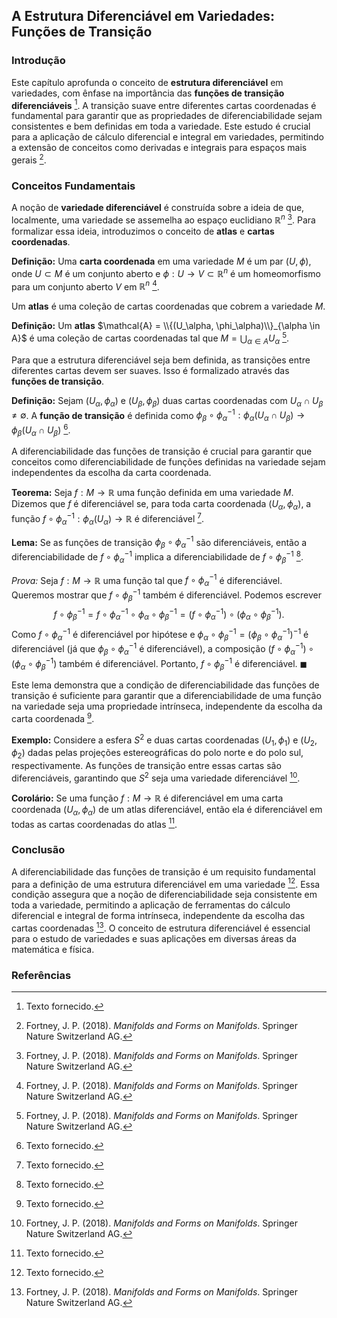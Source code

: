## A Estrutura Diferenciável em Variedades: Funções de Transição

### Introdução
Este capítulo aprofunda o conceito de **estrutura diferenciável** em variedades, com ênfase na importância das **funções de transição diferenciáveis** [^1]. A transição suave entre diferentes cartas coordenadas é fundamental para garantir que as propriedades de diferenciabilidade sejam consistentes e bem definidas em toda a variedade. Este estudo é crucial para a aplicação de cálculo diferencial e integral em variedades, permitindo a extensão de conceitos como derivadas e integrais para espaços mais gerais [^2].

### Conceitos Fundamentais

A noção de **variedade diferenciável** é construída sobre a ideia de que, localmente, uma variedade se assemelha ao espaço euclidiano $\mathbb{R}^n$ [^2]. Para formalizar essa ideia, introduzimos o conceito de **atlas** e **cartas coordenadas**.

**Definição:** Uma **carta coordenada** em uma variedade $M$ é um par $(U, \phi)$, onde $U \subset M$ é um conjunto aberto e $\phi: U \to V \subset \mathbb{R}^n$ é um homeomorfismo para um conjunto aberto $V$ em $\mathbb{R}^n$ [^2].

Um **atlas** é uma coleção de cartas coordenadas que cobrem a variedade $M$.

**Definição:** Um **atlas** $\mathcal{A} = \\{(U_\alpha, \phi_\alpha)\\}_{\alpha \in A}$ é uma coleção de cartas coordenadas tal que $M = \bigcup_{\alpha \in A} U_\alpha$ [^2].

Para que a estrutura diferenciável seja bem definida, as transições entre diferentes cartas devem ser suaves. Isso é formalizado através das **funções de transição**.

**Definição:** Sejam $(U_\alpha, \phi_\alpha)$ e $(U_\beta, \phi_\beta)$ duas cartas coordenadas com $U_\alpha \cap U_\beta \neq \emptyset$. A **função de transição** é definida como $\phi_{\beta} \circ \phi_{\alpha}^{-1}: \phi_{\alpha}(U_\alpha \cap U_\beta) \to \phi_{\beta}(U_\alpha \cap U_\beta)$ [^1].

A diferenciabilidade das funções de transição é crucial para garantir que conceitos como diferenciabilidade de funções definidas na variedade sejam independentes da escolha da carta coordenada.

**Teorema:** Seja $f: M \to \mathbb{R}$ uma função definida em uma variedade $M$. Dizemos que $f$ é diferenciável se, para toda carta coordenada $(U_\alpha, \phi_\alpha)$, a função $f \circ \phi_\alpha^{-1}: \phi_\alpha(U_\alpha) \to \mathbb{R}$ é diferenciável [^1].

**Lema:** Se as funções de transição $\phi_{\beta} \circ \phi_{\alpha}^{-1}$ são diferenciáveis, então a diferenciabilidade de $f \circ \phi_\alpha^{-1}$ implica a diferenciabilidade de $f \circ \phi_\beta^{-1}$ [^1].

*Prova:* Seja $f: M \to \mathbb{R}$ uma função tal que $f \circ \phi_\alpha^{-1}$ é diferenciável. Queremos mostrar que $f \circ \phi_\beta^{-1}$ também é diferenciável. Podemos escrever
$$f \circ \phi_\beta^{-1} = f \circ \phi_\alpha^{-1} \circ \phi_\alpha \circ \phi_\beta^{-1} = (f \circ \phi_\alpha^{-1}) \circ (\phi_\alpha \circ \phi_\beta^{-1}).$$
Como $f \circ \phi_\alpha^{-1}$ é diferenciável por hipótese e $\phi_\alpha \circ \phi_\beta^{-1} = (\phi_\beta \circ \phi_\alpha^{-1})^{-1}$ é diferenciável (já que $\phi_\beta \circ \phi_\alpha^{-1}$ é diferenciável), a composição $(f \circ \phi_\alpha^{-1}) \circ (\phi_\alpha \circ \phi_\beta^{-1})$ também é diferenciável. Portanto, $f \circ \phi_\beta^{-1}$ é diferenciável. $\blacksquare$

Este lema demonstra que a condição de diferenciabilidade das funções de transição é suficiente para garantir que a diferenciabilidade de uma função na variedade seja uma propriedade intrínseca, independente da escolha da carta coordenada [^1].

**Exemplo:** Considere a esfera $S^2$ e duas cartas coordenadas $(U_1, \phi_1)$ e $(U_2, \phi_2)$ dadas pelas projeções estereográficas do polo norte e do polo sul, respectivamente. As funções de transição entre essas cartas são diferenciáveis, garantindo que $S^2$ seja uma variedade diferenciável [^2].

**Corolário:** Se uma função $f: M \to \mathbb{R}$ é diferenciável em uma carta coordenada $(U_\alpha, \phi_\alpha)$ de um atlas diferenciável, então ela é diferenciável em todas as cartas coordenadas do atlas [^1].

### Conclusão

A diferenciabilidade das funções de transição é um requisito fundamental para a definição de uma estrutura diferenciável em uma variedade [^1]. Essa condição assegura que a noção de diferenciabilidade seja consistente em toda a variedade, permitindo a aplicação de ferramentas do cálculo diferencial e integral de forma intrínseca, independente da escolha das cartas coordenadas [^2]. O conceito de estrutura diferenciável é essencial para o estudo de variedades e suas aplicações em diversas áreas da matemática e física.

### Referências
[^1]: Texto fornecido.
[^2]: Fortney, J. P. (2018). *Manifolds and Forms on Manifolds*. Springer Nature Switzerland AG.

<!-- END -->